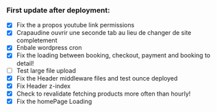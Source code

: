 ### First update after deployment:
- [x] Fix the a propos youtube link permissions
- [x] Crapaudine ouvrir une seconde tab au lieu de changer de site completement
- [x] Enbale wordpress cron
- [x] Fix the loading between booking, checkout, payment and booking to detail!
- [ ] Test large file upload
- [x] Fix the Header middleware files and test ounce deployed
- [x] Fix Header z-index
- [x] Check to revalidate fetching products more often than hourly!
- [x] Fix the homePage Loading
